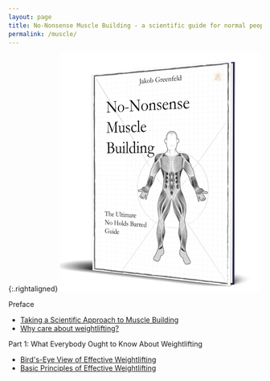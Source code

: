 ```yaml
---
layout: page
title: No-Nonsense Muscle Building - a scientific guide for normal people
permalink: /muscle/
---
```


{:.rightaligned}
![](/images/muscle2.png)

Preface

- [Taking a Scientific Approach to Muscle Building](/scientific)
- [Why care about weightlifting?](/why-care)

Part 1: What Everybody Ought to Know About Weightlifting

- [Bird's-Eye View of Effective Weightlifting](/bird)
- [Basic Principles of Effective Weightlifting](/weightlifting-principles)